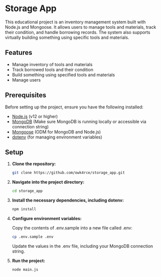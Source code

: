 # Storage App

This educational project is an inventory management system built with Node.js and Mongoose. It allows users to manage tools and materials, track their condition, and handle borrowing records. The system also supports virtually building something using specific tools and materials.

## Features

- Manage inventory of tools and materials
- Track borrowed tools and their condition
- Build something using specified tools and materials
- Manage users

## Prerequisites

Before setting up the project, ensure you have the following installed:

- [Node.js](https://nodejs.org/) (v12 or higher)
- [MongoDB](https://www.mongodb.com/) (Make sure MongoDB is running locally or accessible via connection string)
- [Mongoose](https://mongoosejs.com/) (ODM for MongoDB and Node.js)
- [dotenv](https://www.npmjs.com/package/dotenv) (for managing environment variables)

## Setup

1. **Clone the repository:**

   ```bash
   git clone https://github.com/owk4rce/storage_app.git

2. **Navigate into the project directory:**

    ```bash
    cd storage_app

3. **Install the necessary dependencies, including dotenv:**

    ```bash
    npm install

4. **Configure environment variables:**

    Copy the contents of .env.sample into a new file called .env:

    ```bash
    cp .env.sample .env
    ```
    
    Update the values in the .env file, including your MongoDB connection string.

5. **Run the project:**

    ```bash
    node main.js